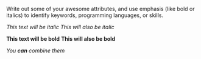 
Write out some of your awesome attributes, and use emphasis (like bold or italics) to identify keywords, programming languages, or skills. 

*This text will be italic*
_This will also be italic_

**This text will be bold**
__This will also be bold__

_You **can** combine them_
